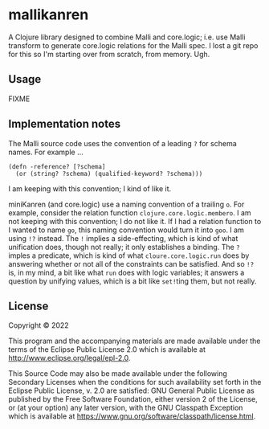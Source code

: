 # mallikanren

A Clojure library designed to combine Malli and core.logic; i.e. use
Malli transform to generate core.logic relations for the Malli spec. I
lost a git repo for this so I'm starting over from scratch, from
memory. Ugh.

## Usage

FIXME

## Implementation notes

The Malli source code uses the convention of a leading `?` for schema
names. For example ...

```
(defn -reference? [?schema]
  (or (string? ?schema) (qualified-keyword? ?schema)))
```

I am keeping with this convention; I kind of like it.

miniKanren (and core.logic) use a naming convention of a trailing
`o`. For example, consider the relation function
`clojure.core.logic.membero`. I am not keeping with this convention; I
do not like it. If I had a relation function to I wanted to name `go`,
this naming convention would turn it into `goo`. I am using `!?`
instead. The `!` implies a side-effecting, which is kind of what
unification does, though not really; it only establishes a
binding. The `?` imples a predicate, which is kind of what
`cloure.core.logic.run` does by answering whether or not all of the
constraints can be satisfied. And so `!?` is, in my mind, a bit like
what `run` does with logic variables; it answers a question by
unifying values, which is a bit like `set!`ting them, but not really.

## License

Copyright © 2022

This program and the accompanying materials are made available under
the terms of the Eclipse Public License 2.0 which is available at
http://www.eclipse.org/legal/epl-2.0.

This Source Code may also be made available under the following
Secondary Licenses when the conditions for such availability set forth
in the Eclipse Public License, v. 2.0 are satisfied: GNU General
Public License as published by the Free Software Foundation, either
version 2 of the License, or (at your option) any later version, with
the GNU Classpath Exception which is available at
https://www.gnu.org/software/classpath/license.html.
